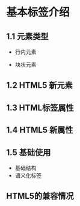 # 基本标签介绍

## 1.1 元素类型

- 行内元素

- 块状元素

## 1.2 HTML5 新元素

## 1.3 HTML标签属性

## 1.4 HTML5 新属性

## 1.5 基础使用
- 基础结构
- 语义化标签

## HTML5的兼容情况






